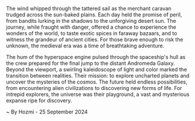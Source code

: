 
The wind whipped through the tattered sail as the merchant caravan trudged across the sun-baked plains. Each day held the promise of peril, from bandits lurking in the shadows to the unforgiving desert sun.  The journey, while fraught with danger, offered a chance to experience the wonders of the world, to taste exotic spices in faraway bazaars, and to witness the grandeur of ancient cities.  For those brave enough to risk the unknown, the medieval era was a time of breathtaking adventure.

The hum of the hyperspace engine pulsed through the spaceship's hull as the crew prepared for the final jump to the distant Andromeda Galaxy.  Beyond the viewport, a swirling kaleidoscope of light and color marked the transition between realities.  Their mission: to explore uncharted planets and uncover the mysteries of the cosmos.  The future held endless possibilities, from encountering alien civilizations to discovering new forms of life.  For intrepid explorers, the universe was their playground, a vast and mysterious expanse ripe for discovery. 

~ By Hozmi - 25 September 2024
